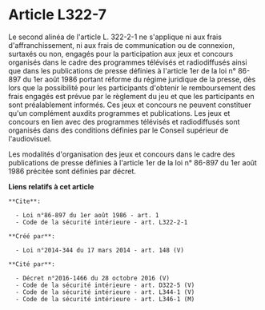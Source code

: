 # Article L322-7

Le second alinéa de l'article L. 322-2-1 ne s'applique ni aux frais d'affranchissement, ni aux frais de communication ou de
connexion, surtaxés ou non, engagés pour la participation aux jeux et concours organisés dans le cadre des programmes
télévisés et radiodiffusés ainsi que dans les publications de presse définies à l'article 1er de la loi n° 86-897 du 1er août
1986 portant réforme du régime juridique de la presse, dès lors que la possibilité pour les participants d'obtenir le
remboursement des frais engagés est prévue par le règlement du jeu et que les participants en sont préalablement informés.
Ces jeux et concours ne peuvent constituer qu'un complément auxdits programmes et publications. Les jeux et concours en lien
avec des programmes télévisés et radiodiffusés sont organisés dans des conditions définies par le Conseil supérieur de
l'audiovisuel. 

Les modalités d'organisation des jeux et concours dans le cadre des publications de presse définies à l'article 1er de la loi
n° 86-897 du 1er août 1986 précitée sont définies par décret.

**Liens relatifs à cet article**

	**Cite**:

	  - Loi n°86-897 du 1er août 1986 - art. 1
	  - Code de la sécurité intérieure - art. L322-2-1

	**Créé par**:

	  - Loi n°2014-344 du 17 mars 2014 - art. 148 (V)

	**Cité par**:

	  - Décret n°2016-1466 du 28 octobre 2016 (V)
	  - Code de la sécurité intérieure - art. D322-5 (V)
	  - Code de la sécurité intérieure - art. L344-1 (V)
	  - Code de la sécurité intérieure - art. L346-1 (M)
